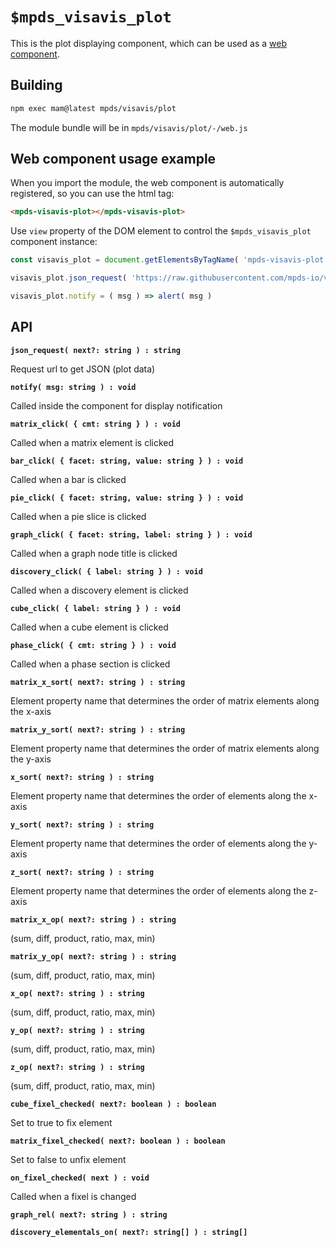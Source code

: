 # `$mpds_visavis_plot`

This is the plot displaying component, which can be used as a [web component](https://developer.mozilla.org/en-US/docs/Web/Web_Components).


## Building

```bash
npm exec mam@latest mpds/visavis/plot
```

The module bundle will be in `mpds/visavis/plot/-/web.js`


## Web component usage example

When you import the module, the web component is automatically registered, so you can use the html tag:

```html
<mpds-visavis-plot></mpds-visavis-plot>
```

Use `view` property of the DOM element to control the `$mpds_visavis_plot` component instance:

```js
const visavis_plot = document.getElementsByTagName( 'mpds-visavis-plot' )[ 0 ].view

visavis_plot.json_request( 'https://raw.githubusercontent.com/mpds-io/visavis/master/examples/bar_sci_literature.json' )

visavis_plot.notify = ( msg ) => alert( msg )
```


## API

**`json_request( next?: string ) : string`**

Request url to get JSON (plot data)

**`notify( msg: string ) : void`**

Called inside the component for display notification

**`matrix_click( { cmt: string } ) : void`**

Called when a matrix element is clicked

**`bar_click( { facet: string, value: string } ) : void`**

Called when a bar is clicked

**`pie_click( { facet: string, value: string } ) : void`**

Called when a pie slice is clicked

**`graph_click( { facet: string, label: string } ) : void`**

Called when a graph node title is clicked

**`discovery_click( { label: string } ) : void`**

Called when a discovery element is clicked

**`cube_click( { label: string } ) : void`**

Called when a cube element is clicked

**`phase_click( { cmt: string } ) : void`**

Called when a phase section is clicked

**`matrix_x_sort( next?: string ) : string`**

Element property name that determines the order of matrix elements along the x-axis

**`matrix_y_sort( next?: string ) : string`**

Element property name that determines the order of matrix elements along the y-axis

**`x_sort( next?: string ) : string`**

Element property name that determines the order of elements along the x-axis

**`y_sort( next?: string ) : string`**

Element property name that determines the order of elements along the y-axis

**`z_sort( next?: string ) : string`**

Element property name that determines the order of elements along the z-axis

**`matrix_x_op( next?: string ) : string`**

(sum, diff, product, ratio, max, min)

**`matrix_y_op( next?: string ) : string`**

(sum, diff, product, ratio, max, min)

**`x_op( next?: string ) : string`**

(sum, diff, product, ratio, max, min)

**`y_op( next?: string ) : string`**

(sum, diff, product, ratio, max, min)

**`z_op( next?: string ) : string`**

(sum, diff, product, ratio, max, min)

**`cube_fixel_checked( next?: boolean ) : boolean`**

Set to true to fix element

**`matrix_fixel_checked( next?: boolean ) : boolean`**

Set to false to unfix element

**`on_fixel_checked( next ) : void`**

Called when a fixel is changed

**`graph_rel( next?: string ) : string`**

**`discovery_elementals_on( next?: string[] ) : string[]`**
